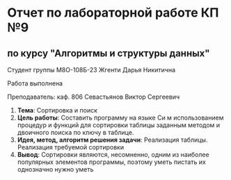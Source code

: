 # Отчет по лабораторной работе КП №9

## по курсу "Алгоритмы и структуры данных"

Студент группы М8О-108Б-23 Жгенти Дарья Никитична

Работа выполнена

Преподаватель: каф. 806 Севастьянов Виктор Сергеевич

1. **Тема**: Сортировка и поиск
2. **Цель работы**: Составить программу на языке Си м использованием процедур и функций для сортировки таблицы заданным
   методом и двоичного поиска по ключу в таблице.
3. **Идея, метод, алгоритм решения задачи**: Реализация таблицы. Реализация требуемой сортировки
4. **Вывод**: Сортировки являются, несомненно, одним из наиболее популярных элементов программы, поэтому уметь пистать
   их однозначно нужно уметь
